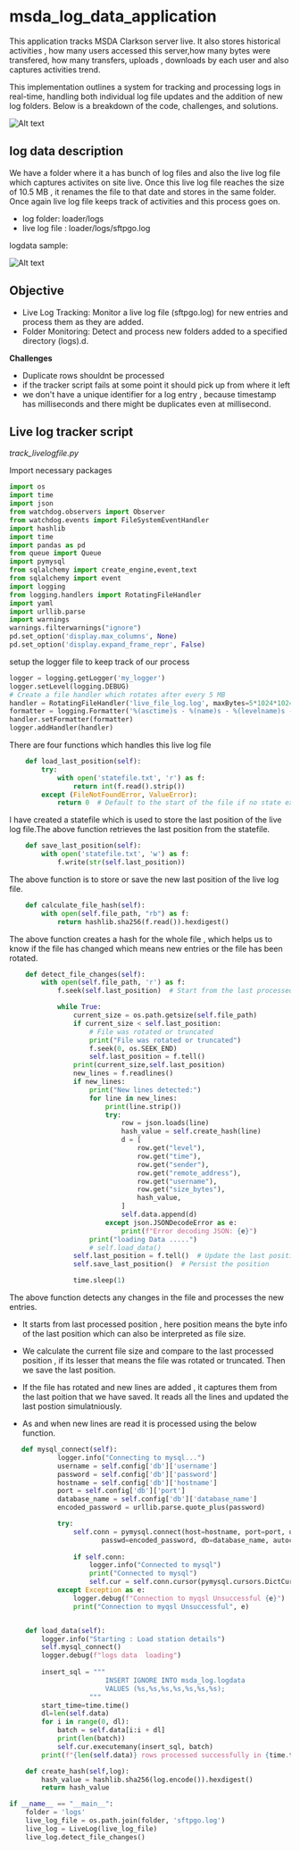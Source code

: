 # msda_log_data_application

This application tracks MSDA Clarkson server live. It also stores historical activities , how many users accessed this server,how many bytes were transfered,  how many transfers, uploads , downloads by each user and also captures activities trend.

This implementation outlines a system for tracking and processing logs in real-time, handling both individual log file updates and the addition of new log folders. Below is a breakdown of the code, challenges, and solutions.

![Alt text](Images/msda_app.png)

## log data description

We have a folder where it a has bunch of log files and also the live log file which captures activites on site live.
Once this live log file reaches the size of 10.5 MB , it renames the file to that date and stores in the same folder. Once again live log file keeps track of activities and this process goes on.

- log folder: loader/logs
- live log file : loader/logs/sftpgo.log

logdata sample:

![Alt text](Images/log.png)


## Objective

- Live Log Tracking: Monitor a live log file (sftpgo.log) for new entries and process them as they are added.
- Folder Monitoring: Detect and process new folders added to a specified directory (logs).d.

**Challenges**

- Duplicate rows shouldnt be processed 
- if the tracker script fails at some point it should pick up from where it left
- we don't have a unique identifier for a log entry , because timestamp has milliseconds and there might be duplicates even at millisecond.

## Live log tracker script

*track_livelogfile.py*

Import necessary packages

```python
import os
import time
import json
from watchdog.observers import Observer
from watchdog.events import FileSystemEventHandler
import hashlib
import time
import pandas as pd
from queue import Queue
import pymysql
from sqlalchemy import create_engine,event,text
from sqlalchemy import event
import logging
from logging.handlers import RotatingFileHandler
import yaml
import urllib.parse
import warnings
warnings.filterwarnings("ignore")
pd.set_option('display.max_columns', None)
pd.set_option('display.expand_frame_repr', False)
```

setup the logger file to keep track of our process

```python
logger = logging.getLogger('my_logger')
logger.setLevel(logging.DEBUG)
# Create a file handler which rotates after every 5 MB
handler = RotatingFileHandler('live_file_log.log', maxBytes=5*1024*1024, backupCount=5)
formatter = logging.Formatter('%(asctime)s - %(name)s - %(levelname)s - %(message)s')
handler.setFormatter(formatter)
logger.addHandler(handler)
```

There are four functions which handles this live log file

```python
    def load_last_position(self):
        try:
            with open('statefile.txt', 'r') as f:
                return int(f.read().strip())
        except (FileNotFoundError, ValueError):
            return 0  # Default to the start of the file if no state exists
```

I have created a statefile which is used to store the last position of the live log file.The above function retrieves the last position from the statefile.

```python
    def save_last_position(self):
        with open('statefile.txt', 'w') as f:
            f.write(str(self.last_position))
```

The above function is to store or save the new last position of the live log file.

```python
    def calculate_file_hash(self):
        with open(self.file_path, "rb") as f:
            return hashlib.sha256(f.read()).hexdigest() 
```

The above function creates a hash for the whole file , which helps us to know if the file has changed which means new entries or the file has been rotated.

```python
    def detect_file_changes(self):
        with open(self.file_path, 'r') as f:
            f.seek(self.last_position)  # Start from the last processed position

            while True:
                current_size = os.path.getsize(self.file_path)
                if current_size < self.last_position:
                    # File was rotated or truncated
                    print("File was rotated or truncated")
                    f.seek(0, os.SEEK_END) 
                    self.last_position = f.tell()
                print(current_size,self.last_position)
                new_lines = f.readlines()
                if new_lines:
                    print("New lines detected:")
                    for line in new_lines:
                        print(line.strip())
                        try:
                            row = json.loads(line)
                            hash_value = self.create_hash(line)
                            d = [
                                row.get("level"),
                                row.get("time"),
                                row.get("sender"),
                                row.get("remote_address"),
                                row.get("username"),
                                row.get("size_bytes"),
                                hash_value,
                            ]
                            self.data.append(d)
                        except json.JSONDecodeError as e:
                            print(f"Error decoding JSON: {e}")
                    print("loading Data .....")
                    # self.load_data()
                self.last_position = f.tell()  # Update the last position
                self.save_last_position()  # Persist the position

                time.sleep(1)
```

The above function detects any changes in the file and processes the new entries.
- It starts from last processed position , here position means the byte info of the last position which can also be interpreted as file size. 

- We calculate the current file size and compare to the last processed position , if its lesser that means the file was rotated or truncated. Then we save the last position. 

- If the file has rotated and new lines are added , it captures them from the last poition that we have saved. It reads all the lines and updated the last postion simulatniously.

- As and when new lines are read it is processed using the below function.

```python
   def mysql_connect(self):
            logger.info("Connecting to mysql...")
            username = self.config['db']['username']
            password = self.config['db']['password']
            hostname = self.config['db']['hostname']
            port = self.config['db']['port']
            database_name = self.config['db']['database_name']
            encoded_password = urllib.parse.quote_plus(password)

            try:
                self.conn = pymysql.connect(host=hostname, port=port, user=username,
                       passwd=encoded_password, db=database_name, autocommit=True)
                
                if self.conn:
                    logger.info("Connected to mysql")
                    print("Connected to mysql")
                    self.cur = self.conn.cursor(pymysql.cursors.DictCursor)
            except Exception as e:
                logger.debug(f"Connection to myqsl Unsuccessful {e}")
                print("Connection to myqsl Unsuccessful", e)


    def load_data(self):
        logger.info("Starting : Load station details")
        self.mysql_connect()
        logger.debug(f"logs data  loading")
        
        insert_sql = """
                        INSERT IGNORE INTO msda_log.logdata
                        VALUES (%s,%s,%s,%s,%s,%s,%s);
                    """
        start_time=time.time()
        dl=len(self.data)
        for i in range(0, dl):
            batch = self.data[i:i + dl]  
            print(len(batch))
            self.cur.executemany(insert_sql, batch)  
        print(f"{len(self.data)} rows processed successfully in {time.time()-start_time}")

    def create_hash(self,log):
        hash_value = hashlib.sha256(log.encode()).hexdigest()
        return hash_value
```



```python
if __name__ == "__main__":
    folder = 'logs'
    live_log_file = os.path.join(folder, 'sftpgo.log')
    live_log = LiveLog(live_log_file)
    live_log.detect_file_changes()
```

